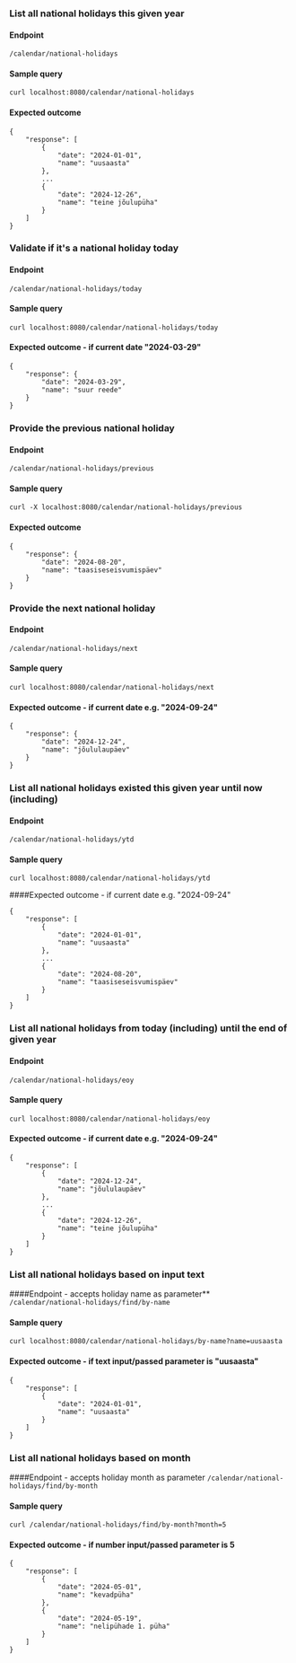 ### List all national holidays this given year

#### Endpoint
`/calendar/national-holidays`

#### Sample query
```
curl localhost:8080/calendar/national-holidays
```

#### Expected outcome
```
{
    "response": [
        {
            "date": "2024-01-01",
            "name": "uusaasta"
        },
        ...
        {
            "date": "2024-12-26",
            "name": "teine jõulupüha"
        }
    ]
}
```

### Validate if it's a national holiday today

#### Endpoint
`/calendar/national-holidays/today`

#### Sample query
```
curl localhost:8080/calendar/national-holidays/today
```

#### Expected outcome - if current date "2024-03-29"
```
{
    "response": {
        "date": "2024-03-29",
        "name": "suur reede"
    }
}
```

### Provide the previous national holiday

#### Endpoint
`/calendar/national-holidays/previous`

#### Sample query
```
curl -X localhost:8080/calendar/national-holidays/previous
```

#### Expected outcome
```
{
    "response": {
        "date": "2024-08-20",
        "name": "taasiseseisvumispäev"
    }
}
```

### Provide the next national holiday

#### Endpoint  
`/calendar/national-holidays/next`

#### Sample query
```
curl localhost:8080/calendar/national-holidays/next
```

#### Expected outcome - if current date e.g. "2024-09-24"
```
{
    "response": {
        "date": "2024-12-24",
        "name": "jõululaupäev"
    }
}
```

### List all national holidays existed this given year until now (including)

#### Endpoint  
`/calendar/national-holidays/ytd`

#### Sample query
```
curl localhost:8080/calendar/national-holidays/ytd
```

####Expected outcome - if current date e.g. "2024-09-24"
```
{
    "response": [
        {
            "date": "2024-01-01",
            "name": "uusaasta"
        },
        ...
        {
            "date": "2024-08-20",
            "name": "taasiseseisvumispäev"
        }
    ]
}
```

### List all national holidays from today (including) until the end of given year

#### Endpoint  
`/calendar/national-holidays/eoy`

#### Sample query
```
curl localhost:8080/calendar/national-holidays/eoy
```

#### Expected outcome - if current date e.g. "2024-09-24"
```
{
    "response": [
        {
            "date": "2024-12-24",
            "name": "jõululaupäev"
        },
        ...
        {
            "date": "2024-12-26",
            "name": "teine jõulupüha"
        }
    ]
}
```

### List all national holidays based on input text

####Endpoint - accepts holiday name as parameter**  
`/calendar/national-holidays/find/by-name`

#### Sample query
```
curl localhost:8080/calendar/national-holidays/by-name?name=uusaasta
```

#### Expected outcome - if text input/passed parameter is "uusaasta"
```
{
    "response": [
        {
            "date": "2024-01-01",
            "name": "uusaasta"
        }
    ]
}
```

### List all national holidays based on month

####Endpoint - accepts holiday month as parameter 
`/calendar/national-holidays/find/by-month`

#### Sample query
```
curl /calendar/national-holidays/find/by-month?month=5
```

#### Expected outcome - if number input/passed parameter is 5
```
{
    "response": [
        {
            "date": "2024-05-01",
            "name": "kevadpüha"
        },
        {
            "date": "2024-05-19",
            "name": "nelipühade 1. püha"
        }
    ]
}
```

